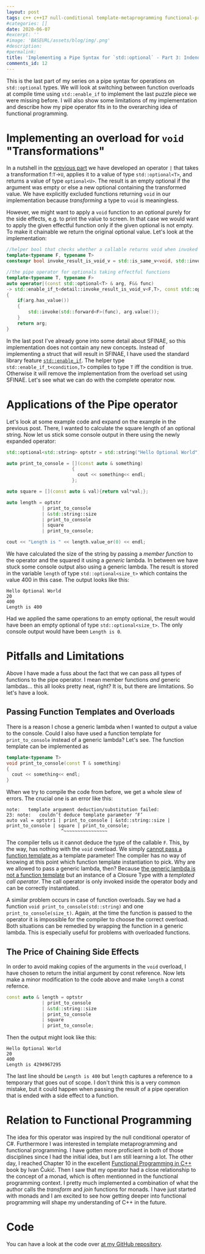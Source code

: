 ```yaml
---
layout: post
tags: c++ c++17 null-conditional template-metaprogramming functional-programming sfinae
#categories: []
date: 2020-06-07
#excerpt: ''
#image: 'BASEURL/assets/blog/img/.png'
#description:
#permalink:
title: 'Implementing a Pipe Syntax for `std::optional` - Part 3: Indended Side Effects and Unintended Limitations'
comments_id: 12
---
```


This is the last part of my series on a pipe syntax for operations on `std::optional` types. We will look at switching between function overloads at compile time using `std::enable_if` to implement the last puzzle piece we were missing before. I will also show some limitations of my implementation and describe how my pipe operator fits in to the overarching idea of functional programming.

# Implementing an overload for `void` "Transformations"
In a nutshell in the [previous part](/blog/2020/optional-pipe-syntax-part-2-template-metaprogramming/) we have developed an operator `|` that takes a transformation f:`T`&rarr;`U`, applies it to a value of type `std::optional<T>`, and returns a value of type `optional<U>`. The result is an empty optional if the argument was empty or else a new optional containing the transformed value. We have explicitly excluded functions returning `void` in our implementation because *transforming* a type to `void` is meaningless.

However, we might want to apply a `void` function to an optional purely for the side effects, e.g. to print the value to screen. In that case we would want to apply the given effectful function only if the given optional is not empty. To make it chainable we return the original optional value. Let's look at the implementation:

```c++
//helper bool that checks whether a callable returns void when invoked with one argument
template<typename F, typename T>
constexpr bool invoke_result_is_void_v = std::is_same_v<void, std::invoke_result_t<F,T>>;

//the pipe operator for optionals taking effectful functions
template<typename T, typename F>
auto operator|(const std::optional<T> & arg, F&& func)
-> std::enable_if_t<detail::invoke_result_is_void_v<F,T>, const std::optional<T>&>
{
	if(arg.has_value())
	{
		std::invoke(std::forward<F>(func), arg.value());
	}
	return arg;
}
```

In the last post I've already gone into some detail about SFINAE, so this implementation does not contain any new concepts. Instead of implementing a struct that will result in SFINAE, I have used the standard library feature [`std::enable_if`](https://en.cppreference.com/w/cpp/types/enable_if). The helper type `std::enable_if_t<condition,T>` compiles to type `T` iff the condition is true. Otherwise it will remove the implementation from the overload set using SFINAE. Let's see what we can do with the complete operator now.

# Applications of the Pipe operator
Let's look at some example code and expand on the example in the previous post. There, I wanted to calculate the square length of an optional string. Now let us stick some console output in there using the newly expanded operator:

```c++
std::optional<std::string> optstr = std::string("Hello Optional World");

auto print_to_console = [](const auto & something)
                        {
                          cout << something<< endl;
                        };

auto square = [](const auto & val){return val*val;};

auto length = optstr
             | print_to_console
             | &std::string::size
             | print_to_console
             | square
             | print_to_console;

cout << "Length is " << length.value_or(0) << endl;
```
We have calculated the size of the string by passing a *member function* to the operator and the squared it using a *generic* lambda. In between we have stuck some console output also using a generic lambda. The result is stored in the variable `length` of type `std::optional<size_t>` which contains the value 400 in this case. The output looks like this:

```
Hello Optional World
20
400
Length is 400
```
Had we applied the same operations to an empty optional, the result would have been an empty optional of type `std::optional<size_t>`. The only console output would have been `Length is 0`.

# Pitfalls and Limitations
Above I have made a fuss about the fact that we can pass all types of functions to the pipe operator. I mean member functions *and* generic lambdas... this all looks pretty neat, right? It is, but there are limitations. So let's have a look.

## Passing Function Templates and Overloads
There is a reason I chose a generic lambda when I wanted to output a value to the console. Could I also have used a function template for `print_to_console` instead of a generic lambda? Let's see. The function template can be implemented as

```c++
template<typename T>
void print_to_console(const T & something)
{
  cout << something<< endl;
}
```
When we try to compile the code from before, we get a whole slew of errors. The crucial one is an error like this:

```
note:   template argument deduction/substitution failed:
23: note:   couldn’t deduce template parameter ‘F’
auto val = optstr1 | print_to_console | &std::string::size | print_to_console | square | print_to_console;
                    ^~~~~~~~~~~~~~~~~
```
The compiler tells us it cannot deduce the type of the callable `F`. This, by the way, has nothing with the `void` overload. We simply [cannot pass a function template ](https://stackoverflow.com/questions/15651488/how-to-pass-a-template-function-in-a-template-argument-list) as a template parameter! The compiler has no way of knowing at this point which function template instantiation to pick. Why are we allowed to pass a generic lambda, then? Because [the generic lambda is not a function template](https://en.cppreference.com/w/cpp/language/lambda) but an instance of a Closure Type with a *templated call operator*. The call operator is only invoked inside the operator body and can be correctly instantiated.

A similar problem occurs in case of function overloads. Say we had a function `void print_to_console(std::string)` and one `print_to_console(size_t)`. Again, at the time the function is passed to the operator it is impossible for the compiler to choose the correct overload. Both situations can be remedied by wrapping the function in a generic lambda. This is especially useful for problems with overloaded functions.

## The Price of Chaining Side Effects
In order to avoid making copies of the arguments in the `void` overload, I have chosen to return the initial argument by const reference. Now lets make a minor modification to the code above and make `length` a const refernce.

```c++
const auto & length = optstr
             | print_to_console
             | &std::string::size
             | print_to_console
             | square
             | print_to_console;
```
Then the output might look like this:
```
Hello Optional World
20
400
Length is 4294967295
```
The last line should be `Length is 400` but `length` captures a reference to a temporary that goes out of scope. I don't think this is a very common mistake, but it could happen when passing the result of a pipe operation that is ended with a side effect to a function.

# Relation to Functional Programming
The idea for this operator was inspired by the null conditional operator of C#. Furthermore I was interested in template metaprogramming and functional programming. I have gotten more proficient in both of those disciplines since I had the initial idea, but I am still learning a lot. The other day, I reached Chapter 10 in the excellent [Functional Programming in C++](https://www.manning.com/books/functional-programming-in-c-plus-plus) book by Ivan Čukić. Then I saw that my operator had a close relationship to the concept of a monad, which is often mentionned in the functional programming context. I pretty much implemented a combination of what the author calls the *transform* and *join* functions for monads. I have just started with monads and I am excited to see how getting deeper into functional programming will shape my understanding of C++ in the future.

# Code
You can have a look at the code over [at my GitHub repository](https://github.com/geo-ant/funcpp).
